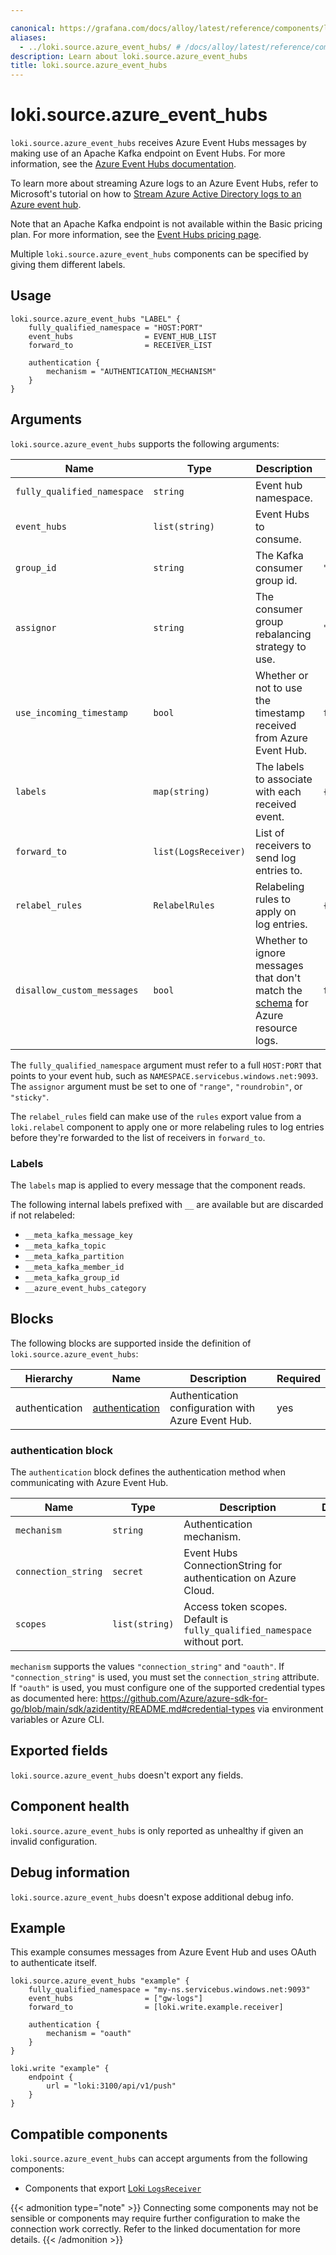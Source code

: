 ```yaml
---

canonical: https://grafana.com/docs/alloy/latest/reference/components/loki/loki.source.azure_event_hubs/
aliases:
  - ../loki.source.azure_event_hubs/ # /docs/alloy/latest/reference/components/loki.source.azure_event_hubs/
description: Learn about loki.source.azure_event_hubs
title: loki.source.azure_event_hubs
---
```


# loki.source.azure_event_hubs

`loki.source.azure_event_hubs` receives Azure Event Hubs messages by making use of an Apache Kafka
endpoint on Event Hubs. For more information, see
the [Azure Event Hubs documentation](https://learn.microsoft.com/en-us/azure/event-hubs/azure-event-hubs-kafka-overview).

To learn more about streaming Azure logs to an Azure Event Hubs, refer to
Microsoft's tutorial on how to [Stream Azure Active Directory logs to an Azure event hub](https://learn.microsoft.com/en-us/azure/active-directory/reports-monitoring/tutorial-azure-monitor-stream-logs-to-event-hub).

Note that an Apache Kafka endpoint is not available within the Basic pricing plan. For more information, see
the [Event Hubs pricing page](https://azure.microsoft.com/en-us/pricing/details/event-hubs/).

Multiple `loki.source.azure_event_hubs` components can be specified by giving them
different labels.

## Usage

```alloy
loki.source.azure_event_hubs "LABEL" {
	fully_qualified_namespace = "HOST:PORT"
	event_hubs                = EVENT_HUB_LIST
	forward_to                = RECEIVER_LIST

	authentication {
		mechanism = "AUTHENTICATION_MECHANISM"
	}
}
```

## Arguments

`loki.source.azure_event_hubs` supports the following arguments:

Name                        | Type                 | Description                                                        | Default                          | Required
----------------------------|----------------------|--------------------------------------------------------------------|----------------------------------|---------
`fully_qualified_namespace` | `string`             | Event hub namespace.                                               |                                  | yes
`event_hubs`                | `list(string)`       | Event Hubs to consume.                                             |                                  | yes
`group_id`                  | `string`             | The Kafka consumer group id.                                       | `"loki.source.azure_event_hubs"` | no
`assignor`                  | `string`             | The consumer group rebalancing strategy to use.                    | `"range"`                        | no
`use_incoming_timestamp`    | `bool`               | Whether or not to use the timestamp received from Azure Event Hub. | `false`                          | no
`labels`                    | `map(string)`        | The labels to associate with each received event.                  | `{}`                             | no
`forward_to`                | `list(LogsReceiver)` | List of receivers to send log entries to.                          |                                  | yes
`relabel_rules`             | `RelabelRules`       | Relabeling rules to apply on log entries.                          | `{}`                             | no
`disallow_custom_messages`  | `bool`               | Whether to ignore messages that don't match the [schema](https://learn.microsoft.com/en-us/azure/azure-monitor/essentials/resource-logs-schema) for Azure resource logs. | `false` | no

The `fully_qualified_namespace` argument must refer to a full `HOST:PORT` that points to your event hub, such as `NAMESPACE.servicebus.windows.net:9093`.
The `assignor` argument must be set to one of `"range"`, `"roundrobin"`, or `"sticky"`.

The `relabel_rules` field can make use of the `rules` export value from a
`loki.relabel` component to apply one or more relabeling rules to log entries
before they're forwarded to the list of receivers in `forward_to`.

### Labels

The `labels` map is applied to every message that the component reads.

The following internal labels prefixed with `__` are available but are discarded if not relabeled:

- `__meta_kafka_message_key`
- `__meta_kafka_topic`
- `__meta_kafka_partition`
- `__meta_kafka_member_id`
- `__meta_kafka_group_id`
- `__azure_event_hubs_category`

## Blocks

The following blocks are supported inside the definition of `loki.source.azure_event_hubs`:

Hierarchy      | Name             | Description                                        | Required
---------------|------------------|----------------------------------------------------|---------
authentication | [authentication] | Authentication configuration with Azure Event Hub. | yes

[authentication]: #authentication-block

### authentication block

The `authentication` block defines the authentication method when communicating with Azure Event Hub.

Name                | Type           | Description                                                               | Default | Required
--------------------|----------------|---------------------------------------------------------------------------|---------|---------
`mechanism`         | `string`       | Authentication mechanism.                                                 |         | yes
`connection_string` | `secret`       | Event Hubs ConnectionString for authentication on Azure Cloud.            |         | no
`scopes`            | `list(string)` | Access token scopes. Default is `fully_qualified_namespace` without port. |         | no

`mechanism` supports the values `"connection_string"` and `"oauth"`. If `"connection_string"` is used,
you must set the `connection_string` attribute. If `"oauth"` is used, you must configure one of the supported credential
types as documented
here: https://github.com/Azure/azure-sdk-for-go/blob/main/sdk/azidentity/README.md#credential-types via environment
variables or Azure CLI.

## Exported fields

`loki.source.azure_event_hubs` doesn't export any fields.

## Component health

`loki.source.azure_event_hubs` is only reported as unhealthy if given an invalid
configuration.

## Debug information

`loki.source.azure_event_hubs` doesn't expose additional debug info.

## Example

This example consumes messages from Azure Event Hub and uses OAuth to authenticate itself.

```alloy
loki.source.azure_event_hubs "example" {
	fully_qualified_namespace = "my-ns.servicebus.windows.net:9093"
	event_hubs                = ["gw-logs"]
	forward_to                = [loki.write.example.receiver]

	authentication {
		mechanism = "oauth"
	}
}

loki.write "example" {
	endpoint {
		url = "loki:3100/api/v1/push"
	}
}
```

<!-- START GENERATED COMPATIBLE COMPONENTS -->

## Compatible components

`loki.source.azure_event_hubs` can accept arguments from the following components:

- Components that export [Loki `LogsReceiver`](../../../compatibility/#loki-logsreceiver-exporters)


{{< admonition type="note" >}}
Connecting some components may not be sensible or components may require further configuration to make the connection work correctly.
Refer to the linked documentation for more details.
{{< /admonition >}}

<!-- END GENERATED COMPATIBLE COMPONENTS -->
